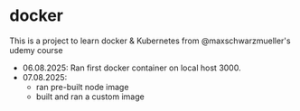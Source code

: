# docker
This is a project to learn docker & Kubernetes from @maxschwarzmueller's udemy course 
- 06.08.2025: Ran first docker container on local host 3000.
- 07.08.2025:
  - ran pre-built node image
  - built and ran a custom image